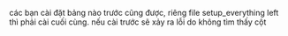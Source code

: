 các bạn cài đặt bảng nào trước cũng được, riêng file setup_everything left thì phải cài cuối cùng.
nếu cài trước sẽ xảy ra lỗi do không tìm thấy cột
